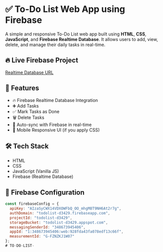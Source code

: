 # ✅ To-Do List Web App using Firebase

A simple and responsive To-Do List web app built using **HTML**, **CSS**, **JavaScript**, and **Firebase Realtime Database**. It allows users to add, view, delete, and manage their daily tasks in real-time.

## 🔥 Live Firebase Project

[Realtime Database URL](https://todolist-d3429-default-rtdb.asia-southeast1.firebasedatabase.app/)

## 🚀 Features

- 🔥 Firebase Realtime Database Integration
- ➕ Add Tasks
- ✅ Mark Tasks as Done
- 🗑️ Delete Tasks
- 💾 Auto-sync with Firebase in real-time
- 📱 Mobile Responsive UI (if you apply CSS)

## 🛠️ Tech Stack

- HTML
- CSS
- JavaScript (Vanilla JS)
- Firebase (Realtime Database)

## 🧾 Firebase Configuration

```javascript
const firebaseConfig = {
  apiKey: "AIzaSyCWX14VDXOWFbQ_OO_mhgM8T9NH6At2r7g",
  authDomain: "todolist-d3429.firebaseapp.com",
  projectId: "todolist-d3429",
  storageBucket: "todolist-d3429.appspot.com",
  messagingSenderId: "348673945406",
  appId: "1:348673945406:web:928fda43fa078edf13c66f",
  measurementId: "G-FZNZKJ1W07"
};
# TO-DO-LIST-
